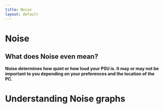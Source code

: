 ```yaml
---
title: Noise 
layout: default
---
```


# Noise

## What does Noise even mean?

**Noise determines how quiet or how loud your PSU is. It may or may not be important to you depending on your preferences and the location of the PC.**

# Understanding Noise graphs
